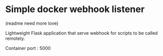 # Simple docker webhook listener
(readme need more love)

Lightweight Flask application that serve webhook for scripts to be called remotely.

Container port : 5000

